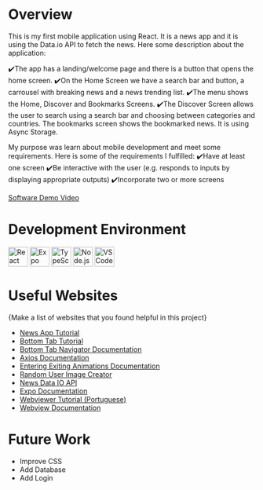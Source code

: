 # Overview

This is my first mobile application using React. It is a news app and it is using the Data.io API to fetch the news. Here some description about the application:

   ✔️The app has a landing/welcome page and there is a button that opens the home screen.
   ✔️On the Home Screen we have a search bar and button, a carrousel with breaking news and a news trending list.
   ✔️The menu shows the Home, Discover and Bookmarks Screens.
   ✔️The Discover Screen allows the user to search using a search bar and choosing between categories and countries.
   The bookmarks screen shows the bookmarked news. It is using Async Storage.

My purpose was learn about mobile development and meet some requirements. Here is some of the requirements I fulfilled:
   ✔️Have at least one screen
   ✔️Be interactive with the user (e.g. responds to inputs by displaying appropriate outputs)
   ✔️Incorporate two or more screens


[Software Demo Video](https://youtu.be/IFtQHV2CgYA)

# Development Environment

<!-- React -->
<img src="https://cdn.simpleicons.org/react/61DAFB" height="40" alt="React" />
<!-- Expo -->
<img src="https://avatars.githubusercontent.com/u/12504344?s=200&v=4" height="40" alt="Expo" />
<!-- TypeScript -->
<img src="https://cdn.simpleicons.org/typescript/3178C6" height="40" alt="TypeScript" />
<!-- Node.js -->
<img src="https://cdn.simpleicons.org/nodedotjs/339933" height="40" alt="Node.js" />
<!-- VS Code -->
<img src="https://cdn.simpleicons.org/visualstudiocode/007ACC" height="40" alt="VS Code" />

# Useful Websites

{Make a list of websites that you found helpful in this project}
* [News App Tutorial](https://www.youtube.com/watch?v=sKuC-ejnPgY)
* [Bottom Tab Tutorial](https://www.youtube.com/watch?v=GrLCS5ww030)
* [Bottom Tab Navigator Documentation](https://reactnavigation.org/docs/bottom-tab-navigator/)
* [Axios Documentation](https://axios-http.com/docs/req_config)
* [Entering Exiting Animations Documentation](https://docs.swmansion.com/react-native-reanimated/docs/layout-animations/entering-exiting-animations/)
* [Random User Image Creator](https://xsgames.co/randomusers/)
* [News Data IO API](https://newsdata.io/)
* [Expo Documentation](https://docs.expo.dev/guides/environment-variables/)
* [Webviewer Tutorial (Portuguese)](https://www.youtube.com/watch?v=PPM1f-fBLVM)
* [Webview Documentation](https://docs.expo.dev/versions/latest/sdk/webview/)

# Future Work

* Improve CSS
* Add Database
* Add Login